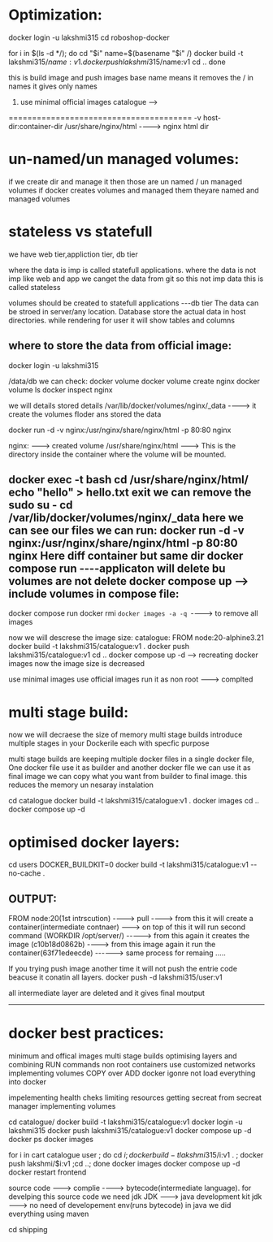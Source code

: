 Optimization:
===================
docker login -u lakshmi315
cd roboshop-docker

for i in $(ls -d */); do
  cd "$i"
  name=$(basename "$i" /)
  docker build -t lakshmi315/$name:v1 .
  docker push lakshmi315/$name:v1
  cd ..
done

this is build image and push images
base name means it removes the / in names it gives  only names

1. use minimal official images
catalogue --> 

=======================================
-v host-dir:container-dir
/usr/share/nginx/html ----> nginx html dir

un-named/un managed volumes:
=============================
if we create dir and manage it then those are un named / un managed volumes
if docker creates volumes and managed them theyare named and managed volumes

stateless vs statefull
============================
we have web tier,appliction tier, db tier 

where the data is imp is called statefull applications.
where the data is not imp like web and app we canget the data from git so this not imp data this is called stateless 

volumes should be created to statefull applications ---db tier
The data can be stroed in server/any location. Database store the actual data in host directories.
while rendering for user it will show tables and columns

where to store the data from official image:
--------------------------------------------

docker login -u lakshmi315

/data/db
we can check:
docker volume
docker volume create nginx
docker volume ls
docker inspect nginx

we will details stored details
/var/lib/docker/volumes/nginx/_data ----> it create the volumes floder ans stored the data

docker run -d -v nginx:/usr/nginx/share/nginx/html -p 80:80 nginx

nginx: ---> created volume
/usr/share/nginx/html ---> This is the directory inside the container where the volume will be mounted.

docker exec -t <id> bash
cd /usr/share/nginx/html/
echo "hello" > hello.txt
exit
we can remove the <id>
sudo su -
cd /var/lib/docker/volumes/nginx/_data
here we can see our files
we can run:
docker run -d -v nginx:/usr/nginx/share/nginx/html -p 80:80 nginx
Here diff container but same dir
docker compose run ----applicaton will delete bu volumes are not delete
docker compose up -->
include volumes in compose file:
----------------------------

docker compose run 
docker rmi `docker images -a -q `----> to remove all images

now we will descrese the image size:
catalogue: FROM node:20-alphine3.21
docker build -t lakshmi315/catalogue:v1 .
docker push lakshmi315/catalogue:v1
cd ..
docker compose up -d --> recreating 
docker images
now the image size is decreased 

use minimal images
use official images
run it as non root ---> complted

multi stage build:
=================
now we will decraese the size  of memory
multi stage builds introduce multiple stages in your Dockerile each with specfic purpose

multi stage builds are keeping multiple docker files in a single docker file,
One docker file use it as builder and another docker flle we can use it as final image 
we can copy what you want from builder to final image.
this reduces the memory un nesaray instalation

cd catalogue
docker build -t lakshmi315/catalogue:v1 .
docker images
cd ..
docker compose up -d

optimised docker layers:
=========================
cd users
DOCKER_BUILDKIT=0 docker build -t lakshmi315/catalogue:v1 --no-cache .

OUTPUT:
---------
FROM node:20(1st intrscution) ----> pull ----> from this it will create a container(intermediate contnaer) ---> on top of this it will run second command (WORKDIR /opt/server/) -----> from this again it creates the image (c10b18d0862b) ----> from this image again it run the container(63f71edeecde) ------> same process for remaing .....

If you trying push image another time it will not push the entrie code beacuse it conatin all layers.
docker push -d lakshmi315/user:v1

all intermediate layer are deleted and it gives final moutput

------------------------------------
docker best practices:
==========================
minimum and offical images
multi stage builds
optimising layers and combining RUN commands
non root containers
use customized networks
implementing volumes
COPY over ADD
docker igonre not load everything into docker


impelementing health cheks
limiting resources
getting secreat from secreat manager
implementing volumes

cd catalogue/
docker build -t lakshmi315/catalogue:v1
docker login -u lakshmi315
docker push lakshmi315/catalogue:v1
docker compose up -d
docker ps
docker images

for i in cart catalogue user ; do cd $i; docker build -t lakshmi315/$i:v1 . ; docker push lakshmi/$i:v1 ;cd ..;   done
docker images
docker compose up -d
docker restart frontend


source code ---> complie ----> bytecode(intermediate language).
for develping this source code we need jdk
JDK ---> java development kit
jdk ---> no need of developement env(runs bytecode)
in java we did everything using maven

cd shipping
